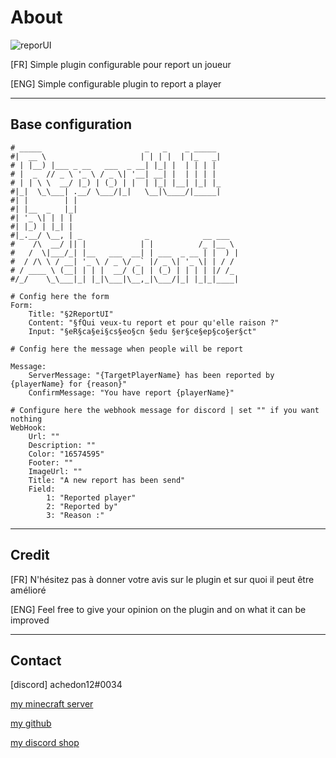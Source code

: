 # About

![reporUI](icon.gif)

[FR] Simple plugin configurable pour report un joueur

[ENG] Simple configurable plugin to report a player


-----------------

## Base configuration


    # _____                       _   _    _ _____
    #|  __ \                     | | | |  | |_   _|
    # | |__) |___ _ __   ___  _ __| |_| |  | | | |
    # |  _  // _ \ '_ \ / _ \| '__| __| |  | | | |
    # | | \ \  __/ |_) | (_) | |  | |_| |__| |_| |_
    #|_|  \_\___| .__/ \___/|_|   \__|\____/|_____|
    #| |        | |
    #| |__  _   |_|
    #| '_ \| | | |
    #| |_) | |_| |
    #|_.__/ \__, | _              _            __ ___
    #    /\  __/ || |            | |          /_ |__ \
    #   /  \|___/_| |__   ___  __| | ___  _ __ | |  ) |
    #  / /\ \ / __| '_ \ / _ \/ _` |/ _ \| '_ \| | / /
    # / ____ \ (__| | | |  __/ (_| | (_) | | | | |/ /_
    #/_/    \_\___|_| |_|\___|\__,_|\___/|_| |_|_|____|
    
    # Config here the form
    Form:
        Title: "§2ReportUI"
        Content: "§fQui veux-tu report et pour qu'elle raison ?"
        Input: "§eR§ca§ei§cs§eo§cn §edu §er§ce§ep§co§er§ct"

    # Config here the message when people will be report

    Message:
        ServerMessage: "{TargetPlayerName} has been reported by {playerName} for {reason}"
        ConfirmMessage: "You have report {playerName}"

    # Configure here the webhook message for discord | set "" if you want nothing
    WebHook:
        Url: ""
        Description: ""
        Color: "16574595"
        Footer: ""
        ImageUrl: ""
        Title: "A new report has been send"
        Field:
            1: "Reported player"
            2: "Reported by"
            3: "Reason :"

-----------------

## Credit

[FR] N'hésitez pas à donner votre avis sur le plugin et sur quoi il peut être amélioré

[ENG] Feel free to give your opinion on the plugin and on what it can be improved

-----------------

## Contact

[discord] achedon12#0034

[my minecraft server](https://discord.gg/gmEyCzUJg2)

[my github](https://github.com/leoderoin)

[my discord shop](https://discord.gg/Mnc6SMr9zB)